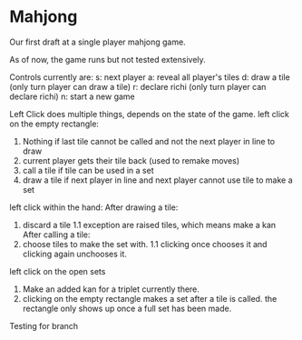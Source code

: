 # Mahjong
Our first draft at a single player mahjong game.

As of now, the game runs but not tested extensively.

Controls currently are:
s: next player
a: reveal all player's tiles
d: draw a tile (only turn player can draw a tile)
r: declare richi (only turn player can declare richi)
n: start a new game

Left Click does multiple things, depends on the state of the game.
left click on the empty rectangle:
1. Nothing if last tile cannot be called and not the next player in line to draw
2. current player gets their tile back (used to remake moves)
3. call a tile if tile can be used in a set
4. draw a tile if next player in line and next player cannot use tile to make a set

left click within the hand:
After drawing a tile:
1. discard a tile
  1.1 exception are raised tiles, which means make a kan
After calling a tile:
1. choose tiles to make the set with. 
  1.1 clicking once chooses it and clicking again unchooses it. 

left click on the open sets
1. Make an added kan for a triplet currently there.
2. clicking on the empty rectangle makes a set after a tile is called. the rectangle only shows up once a full set has been made.


Testing for branch
